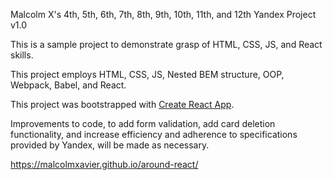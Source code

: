 Malcolm X's 4th, 5th, 6th, 7th, 8th, 9th, 10th, 11th, and 12th Yandex Project v1.0

This is a sample project to demonstrate grasp of HTML, CSS, JS, and React skills.

This project employs HTML, CSS, JS, Nested BEM structure, OOP, Webpack, Babel, and React.

This project was bootstrapped with [Create React App](https://github.com/facebook/create-react-app).

Improvements to code, to add form validation, add card deletion functionality, and increase efficiency and adherence to specifications provided by Yandex, will be made as necessary.

https://malcolmxavier.github.io/around-react/
